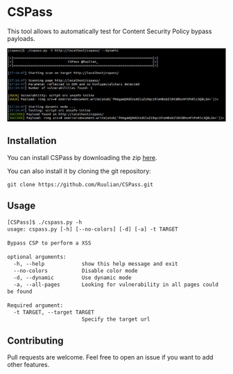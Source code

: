 # CSPass

This tool allows to automatically test for Content Security Policy bypass payloads.

![](./.github/example.png)

## Installation

You can install CSPass by downloading the zip [here](https://github.com/Ruulian/CSPass/archive/refs/heads/master.zip).

You can also install it by cloning the git repository:
```
git clone https://github.com/Ruulian/CSPass.git
```

## Usage

```
[CSPass]$ ./cspass.py -h
usage: cspass.py [-h] [--no-colors] [-d] [-a] -t TARGET

Bypass CSP to perform a XSS

optional arguments:
  -h, --help            show this help message and exit
  --no-colors           Disable color mode
  -d, --dynamic         Use dynamic mode
  -a, --all-pages       Looking for vulnerability in all pages could be found

Required argument:
  -t TARGET, --target TARGET
                        Specify the target url
```

## Contributing

Pull requests are welcome. Feel free to open an issue if you want to add other features.